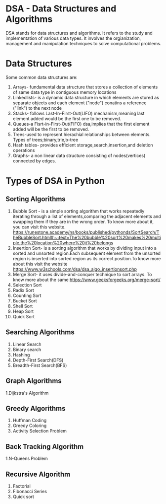  #  DSA - Data Structures and Algorithms
 DSA stands for data structures and algorithms. It refers to the study and implementation of various data types. It involves the orgianization, management and manipulation techniques to solve computational problems.
 # Data Structures
 Some common data structures are:
 1. Arrays- fundamental data structure that stores a collection of elements of same data type in contiguous memory locations
 2. Linkedlists- is a dynamic data structure in which elements are stored as separate objects and each element ("node") conatins a reference ("link") to the next node
 3. Stacks- follows Last-In-First-Out(LIFO) mechanism,meaning last element added would be the first one to be removed.
 4. Queues-a Fisrt-in-First-Out(FIFO) dsa,implies that the first element added will be the first to be removed.
 5. Trees-used to represent hierachial relationships between elements. Types of trees;binary,trie,b-tree
 6. Hash tables- provides efficient storage,search,insertion,and deletion operations
 7. Graphs- a non linear data structure consisting of nodes(vertices) connected by edges.

# Types of DSA in Python
## Sorting Algorithms 
1. Bubble Sort - is a simple sorting algorithm that works repeatedly iterating through a list of elements,comparing the adjacent elements and swapping them if they are in the wrong order.
                 To know more about it, you can visit this website.
   https://runestone.academy/ns/books/published/pythonds/SortSearch/TheBubbleSort.html#:~:text=The%20bubble%20sort%20makes%20multiple,the%20location%20where%20it%20belongs
2. Insertion Sort- is a sorting algorithm that works by dividing input into a sorted and unsorted region.Each subsequent element from the unsorted region is inserted into sorted region as its correct position.To know more about this visit the website
   https://www.w3schools.com/dsa/dsa_algo_insertionsort.php
3. Merge Sort- it uses divide-and-conquer technique to sort arrays. To know more about the same
   https://www.geeksforgeeks.org/merge-sort/
4. Selection Sort
5. Radix Sort
6. Counting Sort
7. Bucket Sort
8. Shell Sort
9. Heap Sort
10. Quick Sort

## Searching Algorithms
1. Linear Search
2. Binary search
3. Hashing
4. Depth-First Search(DFS)
5. Breadth-First Search(BFS)
   
## Graph Algorithms
1.Dijkstra's Algorithm

## Greedy Algorithms
1. Huffman Coding
2. Greedy Coloring
3. Activity Selection Problem

## Back Tracking Algorithm
1.N-Queens Problem

## Recursive Algorithm
1. Factorial
2. Fibonacci Series
3. Quick sort



   

